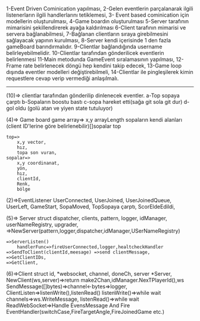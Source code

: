 1-Event Driven Cominication yapılması,
    2-Gelen eventlerin parçalanarak ilgili listenerların ilgili handlerlarını tetiklemesi,
3- Event based cominication için modellerin oluşturulması,
    4-Game boardın oluşturulması
    5-Server tarafının mimarisini şekillendirerek ayağa kaldırılması
6-Client tarafının mimarisi ve  servera bağlanabilmesi,
7-Bağlanan clientların sıraya girebilmesini sağlayacak yapının kurulması,
8-Server kendi içerisinde 1 den fazla gameBoard barındırmalıdır.
9-Clientlar bağlandığında username belirleyebilmelidir.
    10-Clientlar tarafından gönderilicek eventlerin belirlenmesi
11-Main metodunda GameEvent sıralamasının yapılması,
12-Frame rate belirlenecek döngü hep kendini takip edecek,
13-Game loop dışında eventler modelleri değiştirebilmeli,
14-Clientlar ile pingleşilerek kimin requestlere cevap verip vermediği anlaşılmalı.

----
(10)=> clientlar tarafından gönderilip dinlenecek eventler.
    a-Top sopaya çarptı
    b-Sopaların boostu bastı
    c-sopa hareket etti(sağa git sola git dur)
    d-gol oldu (golü atan ve yiyen state tutuluyor)

(4)=> Game board 
    game array=>
        x,y arrayLength
        sopaların kendi alanları (client ID'lerine göre belirlenebilir)[]sopalar
        top
        
    top=>
        x,y vector,
        hız,
        topa son vuran,
    sopalar=>
        x,y coordinanat,
        yön,
        hız,
        clientId,
        Renk,
        bölge
(2)=>EventListener
    UserConnected,
    UserJoined,
    UserJoinedQueue,
    UserLeft,
    GameStart,
    SopaMoved,
    TopSopaya çarptı,
    ScorEldeEdildi,

(5)=> Server struct
        dispatcher,
        clients,
        pattern,
        logger,
        idManager,
        userNameRegistry,
        upgrader,
    =>NewServer(pattern,logger,dispatcher,idManager,USerNameRegistry)

    =>ServerListen()
        handlerFunc=>fireUserConnected,logger,healtcheckHandler
    =>SendToClient(clientId,meesage) =>send clientMessage,
    =>GetClientIDs,
    =>GetClient,

(6)=>Client struct
            id,
            *websocket,
            channel,
            doneCh,
            server *Server,
    NewClient(ws,server)=>return make2Chan,idManager.NexTPlayerId(),ws
    SendMessage([]bytes)=>channel<-bytes=>logger,
    ClientListen=>listenWrite(),listenRead()
        listenWrite()=>while wait channels=>ws.WriteMessage,
        listenRead()=>while wait ReadWebSocket=>Handle EvensMessage And Fire EventHandler(switchCase,FireTargetAngle,FireJoinedGame etc.)





        